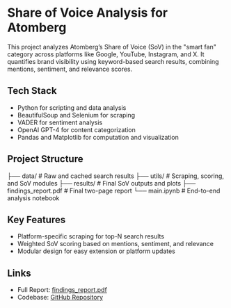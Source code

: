 # Share of Voice Analysis for Atomberg

This project analyzes Atomberg’s Share of Voice (SoV) in the "smart fan" category across platforms like Google, YouTube, Instagram, and X. It quantifies brand visibility using keyword-based search results, combining mentions, sentiment, and relevance scores.

## Tech Stack

- Python for scripting and data analysis
- BeautifulSoup and Selenium for scraping
- VADER for sentiment analysis
- OpenAI GPT-4 for content categorization
- Pandas and Matplotlib for computation and visualization

## Project Structure
├── data/ # Raw and cached search results
├── utils/ # Scraping, scoring, and SoV modules
├── results/ # Final SoV outputs and plots
├── findings_report.pdf # Final two-page report
└── main.ipynb # End-to-end analysis notebook

## Key Features

- Platform-specific scraping for top-N search results
- Weighted SoV scoring based on mentions, sentiment, and relevance
- Modular design for easy extension or platform updates

## Links

- Full Report: [findings_report.pdf](https://github.com/Tejaswini170104/atomberg.pdf)
- Codebase: [GitHub Repository](https://github.com/Tejaswini170104/atomberg_asg)
